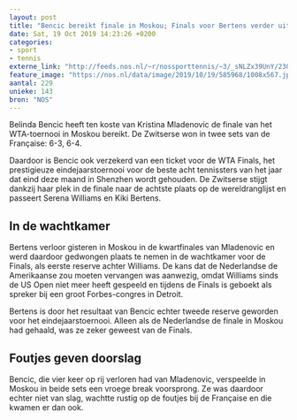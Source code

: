 ```yaml
---
layout: post
title: "Bencic bereikt finale in Moskou; Finals voor Bertens verder uit zicht"
date: Sat, 19 Oct 2019 14:23:26 +0200
categories: 
- sport 
- tennis 
externe_link: "http://feeds.nos.nl/~r/nossporttennis/~3/_sNLZx39UnY/2306791"
feature_image: "https://nos.nl/data/image/2019/10/19/585968/1008x567.jpg"
aantal: 229
unieke: 143
bron: "NOS"
---
```


<p>Belinda Bencic heeft ten koste van Kristina Mladenovic de finale van het WTA-toernooi in Moskou bereikt. De Zwitserse won in twee sets van de Française: 6-3, 6-4.</p>
<p>Daardoor is Bencic ook verzekerd van een ticket voor de WTA Finals, het prestigieuze eindejaarstoernooi voor de beste acht tennissters van het jaar dat eind deze maand in Shenzhen wordt gehouden. De Zwitserse stijgt dankzij haar plek in de finale naar de achtste plaats op de wereldranglijst en passeert Serena Williams en Kiki Bertens.</p>
<h2>In de wachtkamer</h2>
<p>Bertens verloor gisteren in Moskou in de kwartfinales van Mladenovic en werd daardoor gedwongen plaats te nemen in de wachtkamer voor de Finals, als eerste reserve achter Williams. De kans dat de Nederlandse de Amerikaanse zou moeten vervangen was aanwezig, omdat Williams sinds de US Open niet meer heeft gespeeld en tijdens de Finals is geboekt als spreker bij een groot Forbes-congres in Detroit. </p>
<p>Bertens is door het resultaat van Bencic echter tweede reserve geworden voor het eindejaarstoernooi. Alleen als de Nederlandse de finale in Moskou had gehaald, was ze zeker geweest van de Finals. </p>
<h2>Foutjes geven doorslag</h2>
<p>Bencic, die vier keer op rij verloren had van Mladenovic, verspeelde in Moskou in beide sets een vroege break voorsprong. Ze was daardoor echter niet van slag, wachtte rustig op de foutjes bij de Française en die kwamen er dan ook.</p><img src="http://feeds.feedburner.com/~r/nossporttennis/~4/_sNLZx39UnY" height="1" width="1" alt=""/>

